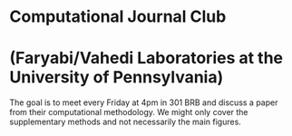 # Computational Journal Club 

# (Faryabi/Vahedi Laboratories at the University of Pennsylvania)

The goal is to meet every Friday at 4pm in 301 BRB and discuss a paper from their computational methodology. We might only cover the supplementary methods and not necessarily the main figures. 
